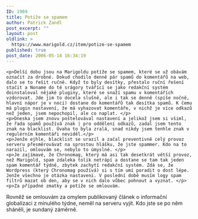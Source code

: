 ```yaml
---
ID: 1969
title: Potíže se spamem
author: Patrick Zandl
post_excerpt: ""
layout: post
oldlink: >
  https://www.marigold.cz/item/potize-se-spamem
published: true
post_date: 2006-05-14 16:34:19
---
```

	<p>Delší dobu jsou na Marigoldu potíže se spamem, které se už obávám označit za drobné. Dokud chodilo denně pár spamů do komentářů na web, dalo se to řešit ručně. Když to byly desítky, přestalo ruční řešení stačit a Noname do té srágory tvářící se jako redakční systém doinstaloval nějaké pluginy, které se snaží spamu v komentářích vzdorovat. Jde jim to docela slušně, ale i tak se denně (spíše nočně, hlavní nápor je v noci) dostane do komentářů tak desítka spamů. K čemu má plugin nastavení, že má vyhazovat komentáře, v nichž je více odkazů než jeden, jsem nepochopil, ale co naplat. </p>
	<p>Dneska jsem znovu poštelovával nastavení a jelikož jsem si všiml, že řada spamů používá znak | pro oddělení odkazů, zadal jsem tento znak na blacklist. Úvaha to byla zralá, snad nikdy jsem tenhle znak v regulérním komentáři neviděl.</p>
	<p>Jenže ejhle, blacklist se urazil a začal preventivně celý provoz serveru přesměrovávat na sprostou hlášku, že jste spammer. Kdo na to narazil, omlouvám se, nebylo to úmyslné. </p>
	<p>Je zajímavé, že Chronomag, který má asi tak desetkrát větší provoz, než Marigold, spam zdaleka tolik netrápí a dostane se tam tak jeden spam komentář týdně, zbytek zachytí redakční systém. Zdá se, že Wordpress (který Chronomag používá) si s tím umí poradit o dost lépe. Jenže všechno je otázka nastavení. V poslední době musím logy spam filtrů mazat ob den, aby se v nich dalo vůbec pohnout a vyznat. </p>
	<p>Za případné zmatky a potíže se omlouvám.
</p>
Rovněž se omlouvám za omylem publikovaný článek o informační globalizaci z minulého týdne, neměl na serveru vyjít. Kdo jste se po něm sháněli, je sundaný záměrně.
</p>